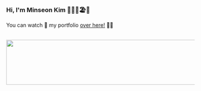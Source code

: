 ### Hi, I'm Minseon Kim 👋🏼👗🏖️🎀

You can watch 👀 my portfolio [over here!](https://www.notion.so/winterflower/Junior-Frontend-Developer-8c33e91b9b444a3a9a9d61f5a09affd5?source=copy_link) 🪹🪺

<br/>
<a href="https://www.gitanimals.org/en_US?utm_medium=image&utm_source=minseonkkim&utm_content=line">
  <img
    src="https://render.gitanimals.org/lines/minseonkkim?pet-id=750622294952218624"
    width="600"
    height="120"
  />
</a>
  
